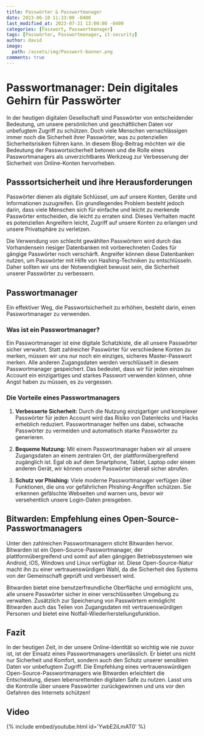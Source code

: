 ```yaml
---
title: Passwörter & Passwortmanager
date: 2023-06-10 11:33:00 -0400
last_modified_at: 2023-07-21 13:00:00 -0400
categories: [Passwort, Passwortmanager]
tags: [Passwörter, Passwortmanager, it-security]
author: david
image:
  path: /assets/img/Passwort-banner.png
comments: true
---
```


# Passwortmanager: Dein digitales Gehirn für Passwörter

In der heutigen digitalen Gesellschaft sind Passwörter von entscheidender Bedeutung, um unsere persönlichen und geschäftlichen Daten vor unbefugtem Zugriff zu schützen. Doch viele Menschen vernachlässigen immer noch die Sicherheit ihrer Passwörter, was zu potenziellen Sicherheitsrisiken führen kann. In diesem Blog-Beitrag möchten wir die Bedeutung der Passwortsicherheit betonen und die Rolle eines Passwortmanagers als unverzichtbares Werkzeug zur Verbesserung der Sicherheit von Online-Konten hervorheben.

## Passsortsicherheit und ihre Herausforderungen
Passwörter dienen als digitale Schlüssel, um auf unsere Konten, Geräte und Informationen zuzugreifen. Ein grundlegendes Problem besteht jedoch darin, dass viele Menschen sich für einfache und leicht zu merkende Passwörter entscheiden, die leicht zu erraten sind. Dieses Verhalten macht es potenziellen Angreifern leicht, Zugriff auf unsere Konten zu erlangen und unsere Privatsphäre zu verletzen.

Die Verwendung von schlecht gewählten Passwörtern wird durch das Vorhandensein riesiger Datenbanken mit vorberechneten Codes für gängige Passwörter noch verschärft. Angreifer können diese Datenbanken nutzen, um Passwörter mit Hilfe von Hashing-Techniken zu entschlüsseln. Daher sollten wir uns der Notwendigkeit bewusst sein, die Sicherheit unserer Passwörter zu verbessern.

## Passwortmanager
Ein effektiver Weg, die Passwortsicherheit zu erhöhen, besteht darin, einen Passwortmanager zu verwenden.

### Was ist ein Passwortmanager?
Ein Passwortmanager ist eine digitale Schatzkiste, die all unsere Passwörter sicher verwahrt. Statt zahlreicher Passwörter für verschiedene Konten zu merken, müssen wir uns nur noch ein einziges, sicheres Master-Passwort merken. Alle anderen Zugangsdaten werden verschlüsselt in diesem Passwortmanager gespeichert. Das bedeutet, dass wir für jeden einzelnen Account ein einzigartiges und starkes Passwort verwenden können, ohne Angst haben zu müssen, es zu vergessen.

### Die Vorteile eines Passwortmanagers
1. **Verbesserte Sicherheit:** Durch die Nutzung einzigartiger und komplexer Passwörter für jeden Account wird das Risiko von Datenlecks und Hacks erheblich reduziert. Passwortmanager helfen uns dabei, schwache Passwörter zu vermeiden und automatisch starke Passwörter zu generieren.

2. **Bequeme Nutzung:** Mit einem Passwortmanager haben wir all unsere Zugangsdaten an einem zentralen Ort, der plattformübergreifend zugänglich ist. Egal ob auf dem Smartphone, Tablet, Laptop oder einem anderen Gerät, wir können unsere Passwörter überall sicher abrufen.

3. **Schutz vor Phishing:** Viele moderne Passwortmanager verfügen über Funktionen, die uns vor gefährlichen Phishing-Angriffen schützen. Sie erkennen gefälschte Webseiten und warnen uns, bevor wir versehentlich unsere Login-Daten preisgeben.

## Bitwarden: Empfehlung eines Open-Source-Passwortmanagers
Unter den zahlreichen Passwortmanagern sticht Bitwarden hervor. Bitwarden ist ein Open-Source-Passwortmanager, der plattformübergreifend und somit auf allen gängigen Betriebssystemen wie Android, iOS, Windows und Linux verfügbar ist. Diese Open-Source-Natur macht ihn zu einer vertrauenswürdigen Wahl, da die Sicherheit des Systems von der Gemeinschaft geprüft und verbessert wird.

Bitwarden bietet eine benutzerfreundliche Oberfläche und ermöglicht uns, alle unsere Passwörter sicher in einer verschlüsselten Umgebung zu verwalten. Zusätzlich zur Speicherung von Passwörtern ermöglicht Bitwarden auch das Teilen von Zugangsdaten mit vertrauenswürdigen Personen und bietet eine Notfall-Wiederherstellungsfunktion.

## Fazit
In der heutigen Zeit, in der unsere Online-Identität so wichtig wie nie zuvor ist, ist der Einsatz eines Passwortmanagers unerlässlich. Er bietet uns nicht nur Sicherheit und Komfort, sondern auch den Schutz unserer sensiblen Daten vor unbefugtem Zugriff. Die Empfehlung eines vertrauenswürdigen Open-Source-Passwortmanagers wie Bitwarden erleichtert die Entscheidung, diesen lebensrettenden digitalen Safe zu nutzen. Lasst uns die Kontrolle über unsere Passwörter zurückgewinnen und uns vor den Gefahren des Internets schützen!<br>

## Video
{% include embed/youtube.html id='YwbE2iLmAT0' %}
